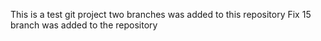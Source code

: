 This is a test git project
two branches was added to this repository
Fix 15 branch was added to the repository
